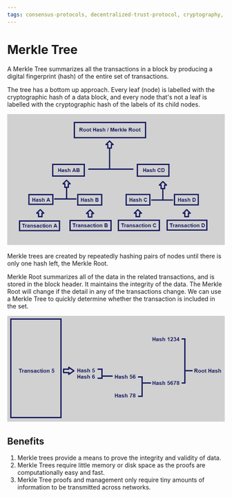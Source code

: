 ```yaml
---
tags: consensus-protocols, decentralized-trust-protocol, cryptography, algorithm
---
```

# Merkle Tree

A Merkle Tree summarizes all the transactions in a block by producing a digital fingerprint (hash) of the entire set of transactions. 

The tree has a bottom up approach. Every leaf (node) is labelled with the cryptographic hash of a data block, and every node that's not a leaf is labelled with the cryptographic hash of the labels of its child nodes.

![](../attachments/2022-07-20-17-17-05.png)

Merkle trees are created by repeatedly hashing pairs of nodes until there is only one hash left, the Merkle Root. 

Merkle Root summarizes all of the data in the related transactions, and is stored in the block header. It maintains the integrity of the data. The Merkle Root will change if the detail in any of the transactions change. We can use a Merkle Tree to quickly determine whether the transaction is included in the set.

![](../attachments/2022-07-20-17-21-54.png)

## Benefits

1. Merkle trees provide a means to prove the integrity and validity of data.
2. Merkle Trees require little memory or disk space as the proofs are computationally easy and fast.
3. Merkle Tree proofs and management only require tiny amounts of information to be transmitted across networks.


